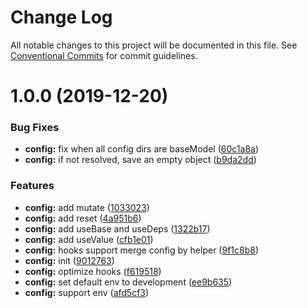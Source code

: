 # Change Log

All notable changes to this project will be documented in this file.
See [Conventional Commits](https://conventionalcommits.org) for commit guidelines.

# 1.0.0 (2019-12-20)

### Bug Fixes

- **config:** fix when all config dirs are baseModel ([60c1a8a](https://github.com/vta-js/vta/commit/60c1a8a))
- **config:** if not resolved, save an empty object ([b9da2dd](https://github.com/vta-js/vta/commit/b9da2dd))

### Features

- **config:** add mutate ([1033023](https://github.com/vta-js/vta/commit/1033023))
- **config:** add reset ([4a951b6](https://github.com/vta-js/vta/commit/4a951b6))
- **config:** add useBase and useDeps ([1322b17](https://github.com/vta-js/vta/commit/1322b17))
- **config:** add useValue ([cfb1e01](https://github.com/vta-js/vta/commit/cfb1e01))
- **config:** hooks support merge config by helper ([9f1c8b8](https://github.com/vta-js/vta/commit/9f1c8b8))
- **config:** init ([9012763](https://github.com/vta-js/vta/commit/9012763))
- **config:** optimize hooks ([f619518](https://github.com/vta-js/vta/commit/f619518))
- **config:** set default env to development ([ee9b635](https://github.com/vta-js/vta/commit/ee9b635))
- **config:** support env ([afd5cf3](https://github.com/vta-js/vta/commit/afd5cf3))
